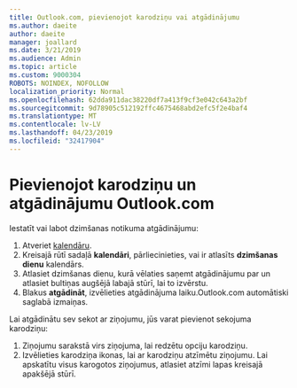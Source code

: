 ```yaml
---
title: Outlook.com, pievienojot karodziņu vai atgādinājumu
ms.author: daeite
author: daeite
manager: joallard
ms.date: 3/21/2019
ms.audience: Admin
ms.topic: article
ms.custom: 9000304
ROBOTS: NOINDEX, NOFOLLOW
localization_priority: Normal
ms.openlocfilehash: 62dda911dac38220df7a413f9cf3e042c643a2bf
ms.sourcegitcommit: 9d78905c512192ffc4675468abd2efc5f2e4baf4
ms.translationtype: MT
ms.contentlocale: lv-LV
ms.lasthandoff: 04/23/2019
ms.locfileid: "32417904"
---
```

# <a name="adding-flags-and-reminders-in-outlookcom"></a>Pievienojot karodziņu un atgādinājumu Outlook.com

Iestatīt vai labot dzimšanas notikuma atgādinājumu:

1. Atveriet [kalendāru](https://outlook.live.com/calendar/).
1. Kreisajā rūtī sadaļā **kalendāri**, pārliecinieties, vai ir atlasīts **dzimšanas dienu** kalendārs.
1. Atlasiet dzimšanas dienu, kurā vēlaties saņemt atgādinājumu par un atlasiet bultiņas augšējā labajā stūrī, lai to izvērstu.
1. Blakus **atgādināt**, izvēlieties atgādinājuma laiku.Outlook.com automātiski saglabā izmaiņas.

Lai atgādinātu sev sekot ar ziņojumu, jūs varat pievienot sekojuma karodziņu:

1. Ziņojumu sarakstā virs ziņojuma, lai redzētu opciju karodziņu.
1. Izvēlieties karodziņa ikonas, lai ar karodziņu atzīmētu ziņojumu. Lai apskatītu visus karogotos ziņojumus, atlasiet atzīmi lapas kreisajā apakšējā stūrī.